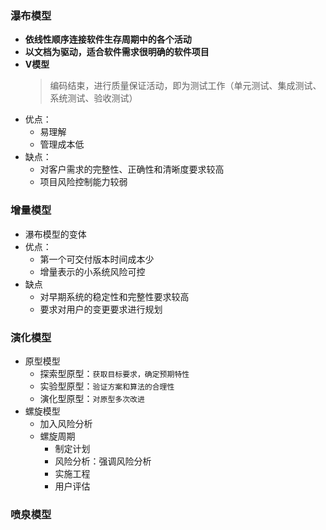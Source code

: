 ### 瀑布模型
  + **依线性顺序连接软件生存周期中的各个活动**
  + **以文档为驱动，适合软件需求很明确的软件项目**
  + **V模型**
    > 编码结束，进行质量保证活动，即为测试工作（单元测试、集成测试、系统测试、验收测试）
  + 优点：
    + 易理解
    + 管理成本低
  + 缺点：
    + 对客户需求的完整性、正确性和清晰度要求较高
    + 项目风险控制能力较弱
### 增量模型
  + 瀑布模型的变体
  + 优点：
    + 第一个可交付版本时间成本少
    + 增量表示的小系统风险可控
  + 缺点
    + 对早期系统的稳定性和完整性要求较高
    + 要求对用户的变更要求进行规划
### 演化模型
  + 原型模型
    + 探索型原型：`获取目标要求，确定预期特性`
    + 实验型原型：`验证方案和算法的合理性`
    + 演化型原型：`对原型多次改进`
  + 螺旋模型
    + 加入风险分析
    + 螺旋周期
      + 制定计划
      + 风险分析：强调风险分析
      + 实施工程
      + 用户评估
### 喷泉模型

